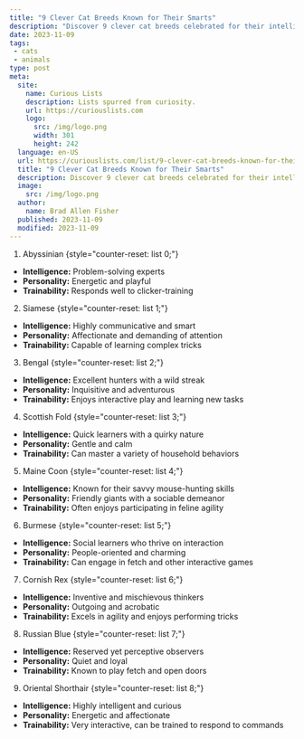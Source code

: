 ```yaml
---
title: "9 Clever Cat Breeds Known for Their Smarts"
description: "Discover 9 clever cat breeds celebrated for their intelligence. From the curious Siamese to the sly Maine Coon, meet these brainy feline companions."
date: 2023-11-09
tags:
 - cats
 - animals
type: post
meta:
  site:
    name: Curious Lists
    description: Lists spurred from curiosity.
    url: https://curiouslists.com
    logo:
      src: /img/logo.png
      width: 301
      height: 242
  language: en-US
  url: https://curiouslists.com/list/9-clever-cat-breeds-known-for-their-smarts
  title: "9 Clever Cat Breeds Known for Their Smarts"
  description: Discover 9 clever cat breeds celebrated for their intelligence. From the curious Siamese to the sly Maine Coon, meet these brainy feline companions.
  image:
    src: /img/logo.png
  author:
    name: Brad Allen Fisher
  published: 2023-11-09
  modified: 2023-11-09
---
```



1. Abyssinian {style="counter-reset: list 0;"}
  - **Intelligence:** Problem-solving experts
  - **Personality:** Energetic and playful
  - **Trainability:** Responds well to clicker-training

2. Siamese {style="counter-reset: list 1;"}
  - **Intelligence:** Highly communicative and smart
  - **Personality:** Affectionate and demanding of attention
  - **Trainability:** Capable of learning complex tricks

3. Bengal {style="counter-reset: list 2;"}
  - **Intelligence:** Excellent hunters with a wild streak
  - **Personality:** Inquisitive and adventurous
  - **Trainability:** Enjoys interactive play and learning new tasks

4. Scottish Fold {style="counter-reset: list 3;"}
  - **Intelligence:** Quick learners with a quirky nature
  - **Personality:** Gentle and calm
  - **Trainability:** Can master a variety of household behaviors

5. Maine Coon {style="counter-reset: list 4;"}
  - **Intelligence:** Known for their savvy mouse-hunting skills
  - **Personality:** Friendly giants with a sociable demeanor
  - **Trainability:** Often enjoys participating in feline agility

6. Burmese {style="counter-reset: list 5;"}
  - **Intelligence:** Social learners who thrive on interaction
  - **Personality:** People-oriented and charming
  - **Trainability:** Can engage in fetch and other interactive games

7. Cornish Rex {style="counter-reset: list 6;"}
  - **Intelligence:** Inventive and mischievous thinkers
  - **Personality:** Outgoing and acrobatic
  - **Trainability:** Excels in agility and enjoys performing tricks

8. Russian Blue {style="counter-reset: list 7;"}
  - **Intelligence:** Reserved yet perceptive observers
  - **Personality:** Quiet and loyal
  - **Trainability:** Known to play fetch and open doors

9. Oriental Shorthair {style="counter-reset: list 8;"}
  - **Intelligence:** Highly intelligent and curious
  - **Personality:** Energetic and affectionate
  - **Trainability:** Very interactive, can be trained to respond to commands